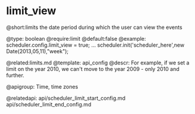 limit_view
=============
@short:limits the date period during which the user can view the events
	

@type: boolean
@require:limit
@default:false
@example:
scheduler.config.limit_view  = true;
...
scheduler.init('scheduler_here',new Date(2013,05,11),"week");

@related:limits.md
@template:	api_config
@descr:
For example, if we set a limit on the year 2010,  we can't move to the year 2009  - only 2010 and further.

@apigroup: Time, time zones

@relatedapi:
api/scheduler_limit_start_config.md
api/scheduler_limit_end_config.md
